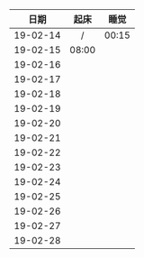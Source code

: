 日期|起床|睡觉
--|:--:|:--:
19-02-14|/|00:15|
19-02-15|08:00||
19-02-16|||
19-02-17|||
19-02-18|||
19-02-19|||
19-02-20|||
19-02-21|||
19-02-22|||
19-02-23|||
19-02-24|||
19-02-25|||
19-02-26|||
19-02-27|||
19-02-28|||
